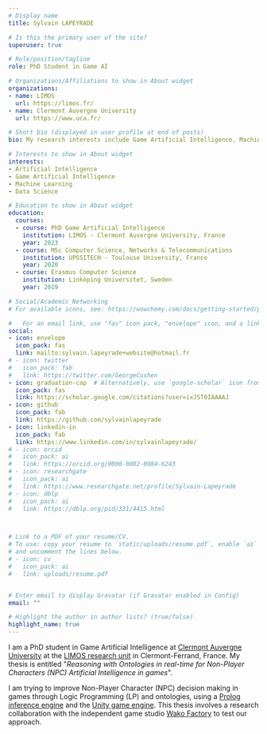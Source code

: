 ```yaml
---
# Display name
title: Sylvain LAPEYRADE

# Is this the primary user of the site?
superuser: true

# Role/position/tagline
role: PhD Student in Game AI

# Organizations/Affiliations to show in About widget
organizations:
- name: LIMOS
  url: https://limos.fr/
- name: Clermont Auvergne University
  url: https://www.uca.fr/

# Short bio (displayed in user profile at end of posts)
bio: My research interests include Game Artificial Intelligence, Machine Learning and Data Science.

# Interests to show in About widget
interests:
- Artificial Intelligence
- Game Artificial Intelligence
- Machine Learning
- Data Science

# Education to show in About widget
education:
  courses:
  - course: PhD Game Artificial Intelligence
    institution: LIMOS - Clermont Auvergne University, France
    year: 2023
  - course: MSc Computer Science, Networks & Telecommunications
    institution: UPSSITECH - Toulouse University, France
    year: 2020
  - course: Erasmus Computer Science
    institution: Linköping Universitet, Sweden
    year: 2019

# Social/Academic Networking
# For available icons, see: https://wowchemy.com/docs/getting-started/page-builder/#icons

#   For an email link, use "fas" icon pack, "envelope" icon, and a link in the form "mailto:your-email@example.com" or "/#contact" for contact widget.
social:
- icon: envelope
  icon_pack: fas
  link: mailto:sylvain.lapeyrade+website@hotmail.fr
# - icon: twitter
#   icon_pack: fab
#   link: https://twitter.com/GeorgeCushen
- icon: graduation-cap  # Alternatively, use `google-scholar` icon from `ai` icon pack
  icon_pack: fas
  link: https://scholar.google.com/citations?user=ixJST0IAAAAJ
- icon: github
  icon_pack: fab
  link: https://github.com/sylvainlapeyrade
- icon: linkedin-in
  icon_pack: fab
  link: https://www.linkedin.com/in/sylvainlapeyrade/
# - icon: orcid
#   icon_pack: ai
#   link: https://orcid.org/0000-0002-0984-6243
# - icon: researchgate
#   icon_pack: ai
#   link: https://www.researchgate.net/profile/Sylvain-Lapeyrade
# - icon: dblp
#   icon_pack: ai
#   link: https://dblp.org/pid/331/4415.html



# Link to a PDF of your resume/CV.
# To use: copy your resume to `static/uploads/resume.pdf`, enable `ai` icons in `params.toml`, 
# and uncomment the lines below.
# - icon: cv
#   icon_pack: ai
#   link: uploads/resume.pdf


# Enter email to display Gravatar (if Gravatar enabled in Config)
email: ""

# Highlight the author in author lists? (true/false)
highlight_name: true
---
```


I am a PhD student in Game Artificial Intelligence at [Clermont Auvergne University](https://www.uca.fr/) at the [LIMOS research unit](https://limos.fr/) in Clermont-Ferrand, France. My thesis is entitled "*Reasoning with Ontologies in real-time for Non-Player Characters (NPC) Artificial Intelligence in games*".

I am trying to improve Non-Player Character (NPC) decision making in games through Logic Programming (LP) and ontologies, using a [Prolog inference engine](https://www.swi-prolog.org/) and the [Unity game engine](https://unity.com/). This thesis involves a research collaboration with the independent game studio [Wako Factory](https://www.wakofactory.com/) to test our approach.

<!-- {{< icon name="download" pack="fas" >}} Download my {{< staticref "uploads/demo_resume.pdf" "newtab" >}}resumé{{< /staticref >}}. -->
